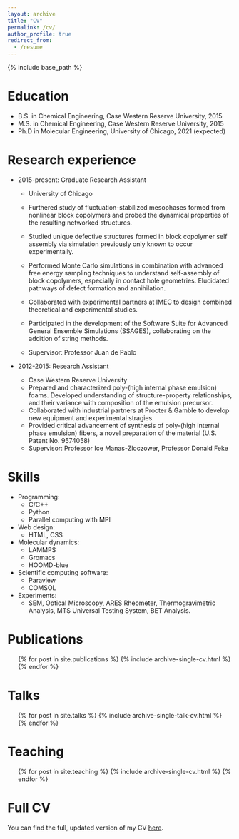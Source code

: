 ```yaml
---
layout: archive
title: "CV"
permalink: /cv/
author_profile: true
redirect_from:
  - /resume
---
```


{% include base_path %}

Education
======
* B.S. in Chemical Engineering, Case Western Reserve University, 2015
* M.S. in Chemical Engineering, Case Western Reserve University, 2015
* Ph.D in Molecular Engineering, University of Chicago, 2021 (expected)

Research experience
======
* 2015-present: Graduate Research Assistant
  * University of Chicago
  * Furthered study of fluctuation-stabilized mesophases formed from nonlinear block copolymers and probed
  the dynamical properties of the resulting networked structures.
  * Studied unique defective structures formed in block copolymer self assembly via simulation previously only
  known to occur experimentally.
  * Performed Monte Carlo simulations in combination with advanced free energy sampling techniques
to understand self-assembly of block copolymers, especially in contact hole geometries.
Elucidated pathways of defect formation and annihilation.
  * Collaborated with experimental partners at IMEC to design combined theoretical and experimental
studies.
  * Participated in the development of the Software Suite for Advanced General Ensemble Simulations
(SSAGES), collaborating on the addition of string methods.

  * Supervisor: Professor Juan de Pablo

* 2012-2015: Research Assistant
  * Case Western Reserve University
  * Prepared and characterized poly-(high internal phase emulsion) foams. Developed understanding
of structure-property relationships, and their variance with composition of the emulsion
precursor.
  * Collaborated with industrial partners at Procter & Gamble to develop new equipment and experimental
stragies.
  * Provided critical advancement of synthesis of poly-(high internal phase emulsion) fibers, a
novel preparation of the material (U.S. Patent No. 9574058)
  * Supervisor: Professor Ice Manas-Zloczower, Professor Donald Feke
  
Skills
======
* Programming:
  * C/C++
  * Python
  * Parallel computing with MPI
* Web design:
  * HTML, CSS
* Molecular dynamics:
  * LAMMPS
  * Gromacs
  * HOOMD-blue
* Scientific computing software:
  * Paraview
  * COMSOL
* Experiments:
  * SEM, Optical Microscopy, ARES Rheometer, Thermogravimetric
Analysis, MTS Universal Testing System, BET Analysis.

Publications
======
  <ul>{% for post in site.publications %}
    {% include archive-single-cv.html %}
  {% endfor %}</ul>
  
Talks
======
  <ul>{% for post in site.talks %}
    {% include archive-single-talk-cv.html %}
  {% endfor %}</ul>
  
Teaching
======
  <ul>{% for post in site.teaching %}
    {% include archive-single-cv.html %}
  {% endfor %}</ul>
  
Full CV
======
You can find the full, updated version of my CV [here](http://cbezik.github.io/codybezik.github.io/files/cody_bezik_resume.pdf).
